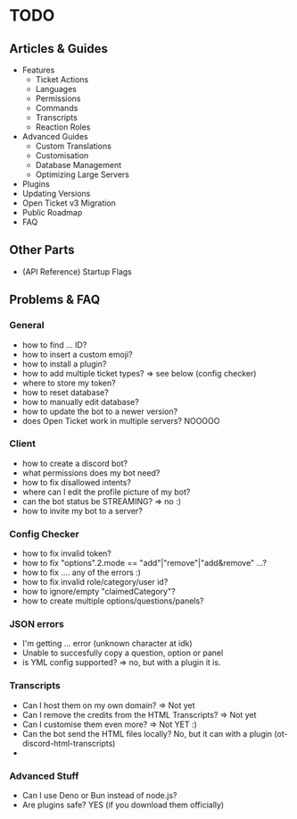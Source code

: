 # TODO

## Articles & Guides
- Features
  - Ticket Actions
  - Languages
  - Permissions
  - Commands
  - Transcripts
  - Reaction Roles
- Advanced Guides
  - Custom Translations
  - Customisation
  - Database Management
  - Optimizing Large Servers
- Plugins
- Updating Versions
- Open Ticket v3 Migration
- Public Roadmap
- FAQ

## Other Parts
- (API Reference) Startup Flags

## Problems & FAQ
### General
- how to find ... ID?
- how to insert a custom emoji?
- how to install a plugin?
- how to add multiple ticket types? => see below (config checker)
- where to store my token?
- how to reset database?
- how to manually edit database?
- how to update the bot to a newer version?
- does Open Ticket work in multiple servers? NOOOOO

### Client
- how to create a discord bot?
- what permissions does my bot need?
- how to fix disallowed intents?
- where can I edit the profile picture of my bot?
- can the bot status be STREAMING? => no :)
- how to invite my bot to a server?

### Config Checker
- how to fix invalid token?
- how to fix "options".2.mode == "add"|"remove"|"add&remove" ...?
- how to fix .... any of the errors :)
- how to fix invalid role/category/user id?
- how to ignore/empty "claimedCategory"?
- how to create multiple options/questions/panels?

### JSON errors
- I'm getting ... error (unknown character at idk)
- Unable to succesfully copy a question, option or panel
- is YML config supported? => no, but with a plugin it is.

### Transcripts
- Can I host them on my own domain? => Not yet
- Can I remove the credits from the HTML Transcripts? => Not yet
- Can I customise them even more? => Not YET :)
- Can the bot send the HTML files locally? No, but it can with a plugin (ot-discord-html-transcripts)
- 

### Advanced Stuff
- Can I use Deno or Bun instead of node.js?
- Are plugins safe? YES (if you download them officially)